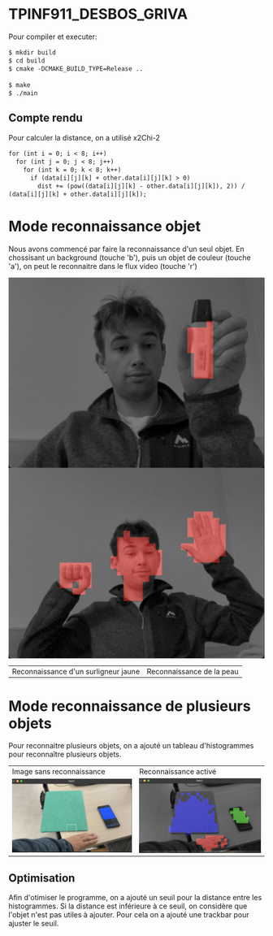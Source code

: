 # TPINF911_DESBOS_GRIVA

Pour compiler et executer:

    $ mkdir build
    $ cd build
    $ cmake -DCMAKE_BUILD_TYPE=Release ..

    $ make
    $ ./main

## Compte rendu

Pour calculer la distance, on a utilisé x2Chi-2 

    for (int i = 0; i < 8; i++)
      for (int j = 0; j < 8; j++)
        for (int k = 0; k < 8; k++)
          if (data[i][j][k] + other.data[i][j][k] > 0)
            dist += (pow((data[i][j][k] - other.data[i][j][k]), 2)) / (data[i][j][k] + other.data[i][j][k]);

# Mode reconnaissance objet

Nous avons commencé par faire la reconnaissance d'un seul objet.
En chossisant un background (touche 'b'), puis un objet de couleur (touche 'a'), on peut le reconnaitre dans le flux video (touche 'r')

<table>
  <tr>
    <td>Reconnaissance d'un surligneur jaune</td>
     <td>Reconnaissance de la peau</td>
  </tr>
  <tr>
    <img src="images/surligneur.png" style="display: block; margin: auto; width: auto; height: auto;"> 
    <img src="images/peau.png" style="display: block; margin: auto; width: auto; height: auto;">
  </tr>
 </table>

# Mode reconnaissance de plusieurs objets

Pour reconnaitre plusieurs objets, on a ajouté un tableau d'histogrammes pour reconnaître plusieurs objets.

<table>
  <tr>
    <td>Image sans reconnaissance</td>
     <td>Reconnaissance activé</td>
  </tr>
  <tr>
    <td><img src="images/3colorsRaw.png" width=auto height=auto></td>
    <td><img src="images/3colors.png" width=auto height=auto></td>
  </tr>
 </table>

 ## Optimisation

 Afin d'otimiser le programme, on a ajouté un seuil pour la distance entre les histogrammes. Si la distance est inférieure à ce seuil, on considère que l'objet n'est pas utiles à ajouter. Pour cela on a ajouté une trackbar pour ajuster le seuil.

 


